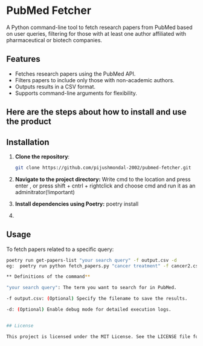 # PubMed Fetcher

A Python command-line tool to fetch research papers from PubMed based on user queries, filtering for those with at least one author affiliated with pharmaceutical or biotech companies.


## Features

- Fetches research papers using the PubMed API.
- Filters papers to include only those with non-academic authors.
- Outputs results in a CSV format.
- Supports command-line arguments for flexibility.

## Here are the steps about how to install and use the product 
## Installation

1. **Clone the repository**:

   ```bash
   git clone https://github.com/pijushmondal-2002/pubmed-fetcher.git

2. **Navigate to the project directory:**
   Write cmd to the location and press enter , or press shift + cntrl + rightclick and choose cmd and run it as an adminitrator(!important) 

3. **Install dependencies using Poetry:**
   poetry install

4. ```markdown
## Usage

To fetch papers related to a specific query:

```bash
poetry run get-papers-list "your search query" -f output.csv -d
eg:  poetry run python fetch_papers.py "cancer treatment" -f cancer2.csv

** Definitions of the command**

"your search query": The term you want to search for in PubMed.

-f output.csv: (Optional) Specify the filename to save the results.

-d: (Optional) Enable debug mode for detailed execution logs.


## License

This project is licensed under the MIT License. See the LICENSE file for details.

